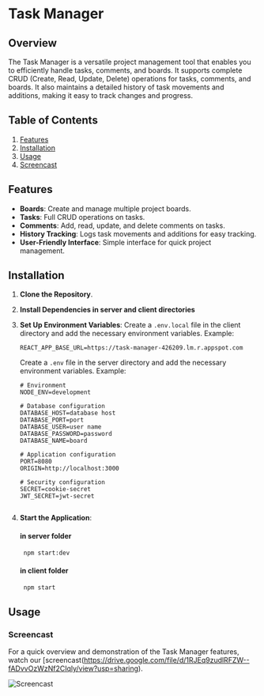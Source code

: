 # Task Manager

## Overview

The Task Manager is a versatile project management tool that enables you to efficiently handle tasks, comments, and boards. It supports complete CRUD (Create, Read, Update, Delete) operations for tasks, comments, and boards. It also maintains a detailed history of task movements and additions, making it easy to track changes and progress.

## Table of Contents

1. [Features](#features)
2. [Installation](#installation)
3. [Usage](#usage)
4. [Screencast](#screencast)


## Features

- **Boards**: Create and manage multiple project boards.
- **Tasks**: Full CRUD operations on tasks.
- **Comments**: Add, read, update, and delete comments on tasks.
- **History Tracking**: Logs task movements and additions for easy tracking.
- **User-Friendly Interface**: Simple interface for quick project management.

## Installation

1. **Clone the Repository**.
2. **Install Dependencies in server and client directories** 
3. **Set Up Environment Variables**:
    Create a `.env.local` file in the client directory and add the necessary environment variables. Example:
    ```env.local
    REACT_APP_BASE_URL=https://task-manager-426209.lm.r.appspot.com

    ```
   Create a `.env` file in the server directory and add the necessary environment variables. Example:
    ```env
    # Environment
    NODE_ENV=development

    # Database configuration
    DATABASE_HOST=database host
    DATABASE_PORT=port
    DATABASE_USER=user name
    DATABASE_PASSWORD=password
    DATABASE_NAME=board
    
    # Application configuration 
    PORT=8080
    ORIGIN=http://localhost:3000
    
    # Security configuration
    SECRET=cookie-secret
    JWT_SECRET=jwt-secret


    ```

5. **Start the Application**:
   #### in server folder
   ```bash
    npm start:dev
   ```
   #### in client folder
   ```bash
    npm start
    ```

## Usage




### Screencast

For a quick overview and demonstration of the Task Manager features, watch our [screencast(https://drive.google.com/file/d/1RJEq9zudlRFZW--fADvvOzWzNf2CIqly/view?usp=sharing).

![Screencast](https://drive.google.com/file/d/1RJEq9zudlRFZW--fADvvOzWzNf2CIqly/view?usp=sharing)



